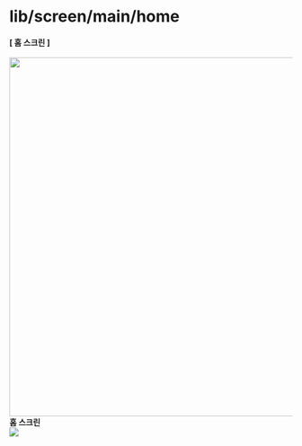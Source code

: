 # lib/screen/main/home

<b>[ 홈 스크린 ]</b>
<br />
<br />
<img src="https://github.com/team-ilpalsam/Flutter_DaelimMarket/blob/main/readme/main/home.gif" width="auto" height="640px">
<b>홈 스크린</b>
<br />
<img src="https://github.com/team-ilpalsam/Flutter_DaelimMarket/blob/main/readme/main/home.gif">
